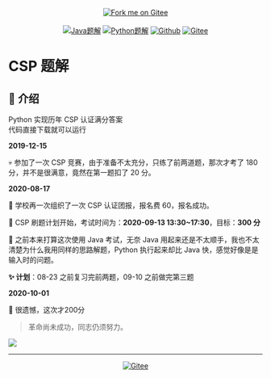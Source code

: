 <p align='center'>
<a href='https://gitee.com/eternidad33/csp'><img src='https://gitee.com/eternidad33/csp/widgets/widget_6.svg' alt='Fork me on Gitee'></img></a>
<br/>
<br/>
<a href="/Java"><img src="https://img.shields.io/badge/Java题解-fe0002" alt="Java题解"></a>
<a href="/Python"><img src="https://img.shields.io/badge/Python题解-3771a1" alt="Python题解"></a>
<a href="https://github.com/eternidad33/csp"><img src="https://img.shields.io/badge/Github-272636" alt="Github"></a>
<a href="https://gitee.com/eternidad33/csp"><img src="https://img.shields.io/badge/Gitee-c71d24" alt="Gitee"></a>
</p>

# CSP 题解

## 🤖 介绍

Python 实现历年 CSP 认证满分答案  
代码直接下载就可以运行

**2019-12-15**

💀 参加了一次 CSP 竞赛，由于准备不太充分，只练了前两道题，那次才考了 180 分，并不是很满意，竟然在第一题扣了 20 分。

**2020-08-17**

🔨 学校再一次组织了一次 CSP 认证团报，报名费 60，报名成功。

🎇 CSP 刷题计划开始，考试时间为：**2020-09-13 13:30~17:30**，目标：**300 分**

🎯 之前本来打算这次使用 Java 考试，无奈 Java 用起来还是不太顺手，我也不太清楚为什么我用同样的思路解题，Python 执行起来却比 Java 快，感觉好像是是输入时的问题。

**✨ 计划**：08-23 之前复习完前两题，09-10 之前做完第三题

**2020-10-01**

🙁 很遗憾，这次才200分

> 革命尚未成功，同志仍须努力。

![](https://gitee.com/eternidad33/picbed/raw/master/img/QQ%E6%88%AA%E5%9B%BE20201001121155.png)



---

<p align='center'>
<a href="https://gitee.com/eternidad33/csp"><img src="https://gitee.com/eternidad33/csp/widgets/widget_card.svg?colors=393222,ebdfc1,fffae5,d8ca9f,393222,a28b40" alt="Gitee"></a>
</p>
